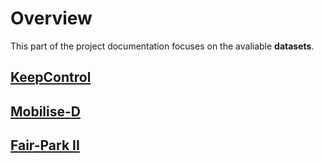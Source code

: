 # Overview

This part of the project documentation focuses on
the avaliable **datasets**.

## [KeepControl](keepcontrol.md)

## [Mobilise-D](mobilised.md)

## [Fair-Park II](fairpark.md)

